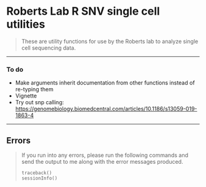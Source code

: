 # Roberts Lab R SNV single cell utilities

> These are utility functions for use by the Roberts lab to analyze single cell
> sequencing data.

---


### To do

  * Make arguments inherit documentation from other functions instead of re-typing them
  * Vignette
  * Try out snp calling: https://genomebiology.biomedcentral.com/articles/10.1186/s13059-019-1863-4

---

## Errors
> If you run into any errors, please run the following commands and send the
> output to me along with the error messages produced.
>
> ```
> traceback()
> sessionInfo()
> ```
>
